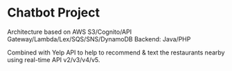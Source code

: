 # Chatbot Project

Architecture based on AWS S3/Cognito/API Gateway/Lambda/Lex/SQS/SNS/DynamoDB
Backend: Java/PHP

Combined with Yelp API to help to recommend & text the restaurants nearby using real-time API v2/v3/v4/v5.

